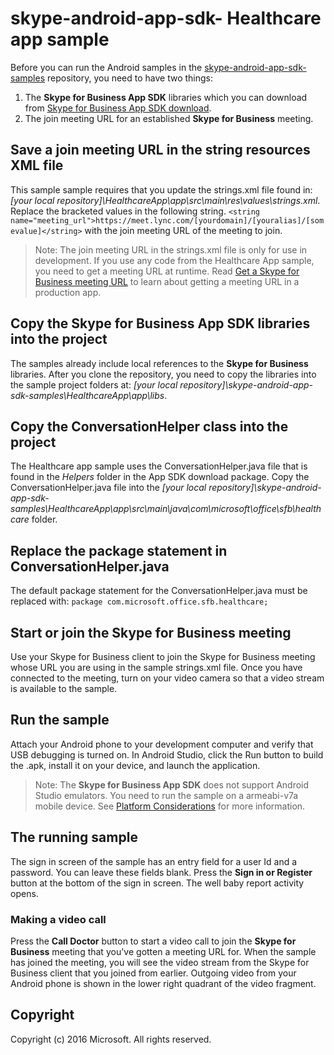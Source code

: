 # skype-android-app-sdk- Healthcare app sample

Before you can run the Android samples in the [skype-android-app-sdk-samples](https://github.com/OfficeDev/skype-android-app-sdk-samples) repository, 
you need to have two things:

1. The **Skype for Business App SDK** libraries which you can download from [Skype for Business App SDK download](http://aka.ms/sfbappsdkdownload_android). 
2. The join meeting URL for an established **Skype for Business** meeting.


## Save a join meeting URL in the string resources XML file

This sample sample requires that you update the strings.xml file found in:  _[your local repository]\\HealthcareApp\app\src\main\res\values\strings.xml_. Replace the 
bracketed values in the following string.    ``` <string name="meeting_url">https://meet.lync.com/[yourdomain]/[youralias]/[somevalue]</string> ``` with 
the join meeting URL of the meeting to join.  

>Note: The join meeting URL in the strings.xml file is only for use in development. If you use any code from the Healthcare App sample, you need to get 
a meeting URL at runtime. Read [Get a Skype for Business meeting URL](GetMeetingURL.md) to learn about getting a meeting URL in a production app.

## Copy the Skype for Business App SDK libraries into the project

The samples already include local references to the **Skype for Business** libraries. After you clone the repository, you need to copy the libraries into
the sample project folders at:  _[your local repository]\skype-android-app-sdk-samples\HealthcareApp\app\libs_. 

## Copy the ConversationHelper class into the project

The Healthcare app sample uses the ConversationHelper.java file that is found in the _Helpers_ folder in the App SDK download package. Copy the ConversationHelper.java file into the _[your local repository]\skype-android-app-sdk-samples\HealthcareApp\app\src\main\java\com\microsoft\office\sfb\healthcare_ folder.

## Replace the package statement in ConversationHelper.java
The default package statement for the ConversationHelper.java must be replaced with: ```package com.microsoft.office.sfb.healthcare;```

## Start or join the Skype for Business meeting
Use your Skype for Business client to join the Skype for Business meeting whose URL you are using in the sample strings.xml file. Once you have connected to the meeting, turn on your video camera so that a video stream is available to the sample. 

## Run the sample

Attach your Android phone to your development computer and verify that USB debugging is turned on. In Android Studio, click the Run button to build the .apk, install it on your device, and launch the application.

>Note: The **Skype for Business App SDK** does not support Android Studio emulators. You need to run the sample on a armeabi-v7a mobile device. See [Platform Considerations](PlatformConsiderations.md) for 
more information.

## The running sample

The sign in screen of the sample has an entry field for a user Id and a password. You can leave these fields blank. Press the **Sign in or Register** button at the bottom of the sign in screen. The well baby report activity opens. 

### Making a video call

Press the **Call Doctor** button to start a video call to join the **Skype for Business** meeting that you've gotten a meeting URL for. When the sample has joined the meeting, you will see the video stream from the Skype for Business client that you joined from earlier. Outgoing video from your Android phone is shown in the lower right quadrant of the video fragment. 

## Copyright
Copyright (c) 2016 Microsoft. All rights reserved.

